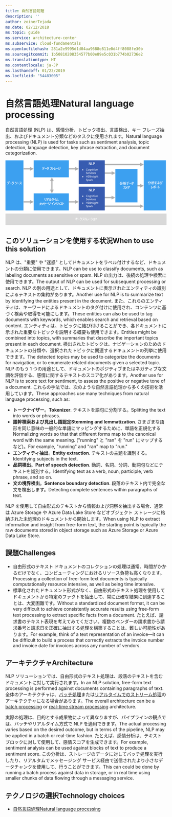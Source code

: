 ```yaml
---
title: 自然言語処理
description: ''
author: zoinerTejada
ms.date: 02/12/2018
ms.topic: guide
ms.service: architecture-center
ms.subservice: cloud-fundamentals
ms.openlocfilehash: 281a2e9995d1d04aa9688e811e0d4ff8088fe30b
ms.sourcegitcommit: 1b50810208354577b00e89e5c031b774b02736e2
ms.translationtype: HT
ms.contentlocale: ja-JP
ms.lasthandoff: 01/23/2019
ms.locfileid: "54483005"
---
```

# <a name="natural-language-processing"></a><span data-ttu-id="3ff22-102">自然言語処理</span><span class="sxs-lookup"><span data-stu-id="3ff22-102">Natural language processing</span></span>

<span data-ttu-id="3ff22-103">自然言語処理 (NLP) は、感情分析、トピック検出、言語検出、キー フレーズ抽出、およびドキュメント分類などのタスクに使用されます。</span><span class="sxs-lookup"><span data-stu-id="3ff22-103">Natural language processing (NLP) is used for tasks such as sentiment analysis, topic detection, language detection, key phrase extraction, and document categorization.</span></span>

![自然言語処理パイプラインの図](./images/nlp-pipeline.png)

## <a name="when-to-use-this-solution"></a><span data-ttu-id="3ff22-105">このソリューションを使用する状況</span><span class="sxs-lookup"><span data-stu-id="3ff22-105">When to use this solution</span></span>

<span data-ttu-id="3ff22-106">NLP は、"重要" や "迷惑" としてドキュメントをラベル付けするなど、ドキュメントの分類に使用できます。</span><span class="sxs-lookup"><span data-stu-id="3ff22-106">NLP can be use to classify documents, such as labeling documents as sensitive or spam.</span></span> <span data-ttu-id="3ff22-107">NLP の出力は、後続の処理や検索に使用できます。</span><span class="sxs-lookup"><span data-stu-id="3ff22-107">The output of NLP can be used for subsequent processing or search.</span></span> <span data-ttu-id="3ff22-108">NLP の別の用途として、ドキュメントに表示されたエンティティの識別によるテキストの集約があります。</span><span class="sxs-lookup"><span data-stu-id="3ff22-108">Another use for NLP is to summarize text by identifying the entities present in the document.</span></span> <span data-ttu-id="3ff22-109">また、これらのエンティティは、キーワードによるドキュメントのタグ付けに使用され、コンテンツに基づく検索や取得を可能にします。</span><span class="sxs-lookup"><span data-stu-id="3ff22-109">These entities can also be used to tag documents with keywords, which enables search and retrieval based on content.</span></span> <span data-ttu-id="3ff22-110">エンティティは、トピックに結び付けることができ、各ドキュメントに示された重要なトピックを説明する概要も使用できます。</span><span class="sxs-lookup"><span data-stu-id="3ff22-110">Entities might be combined into topics, with summaries that describe the important topics present in each document.</span></span> <span data-ttu-id="3ff22-111">検出されたトピックは、ナビゲーションのためのドキュメントの分類や、選択されたトピックに関連するドキュメントの列挙に使用できます。</span><span class="sxs-lookup"><span data-stu-id="3ff22-111">The detected topics may be used to categorize the documents for navigation, or to enumerate related documents given a selected topic.</span></span> <span data-ttu-id="3ff22-112">NLP のもう 1 つの用途として、ドキュメントのポジティブまたはネガティブな文調を評価する、感情に関するテキストのスコア化があります。</span><span class="sxs-lookup"><span data-stu-id="3ff22-112">Another use for NLP is to score text for sentiment, to assess the positive or negative tone of a document.</span></span> <span data-ttu-id="3ff22-113">これらの手法では、次のような自然言語処理から多くの技術を活用しています。</span><span class="sxs-lookup"><span data-stu-id="3ff22-113">These approaches use many techniques from natural language processing, such as:</span></span>

- <span data-ttu-id="3ff22-114">**トークナイザー**。</span><span class="sxs-lookup"><span data-stu-id="3ff22-114">**Tokenizer**.</span></span> <span data-ttu-id="3ff22-115">テキストを語句に分割する。</span><span class="sxs-lookup"><span data-stu-id="3ff22-115">Splitting the text into words or phrases.</span></span>
- <span data-ttu-id="3ff22-116">**語幹検索および見出し語認定**</span><span class="sxs-lookup"><span data-stu-id="3ff22-116">**Stemming and lemmatization**.</span></span> <span data-ttu-id="3ff22-117">さまざまな語形を同じ意味の一般的な単語にマッピングするために、単語を正規化する </span><span class="sxs-lookup"><span data-stu-id="3ff22-117">Normalizing words so that that different forms map to the canonical word with the same meaning.</span></span> <span data-ttu-id="3ff22-118">("running" と "ran" を "run" にマップするなど)。</span><span class="sxs-lookup"><span data-stu-id="3ff22-118">For example, "running" and "ran" map to "run."</span></span>
- <span data-ttu-id="3ff22-119">**エンティティ抽出**。</span><span class="sxs-lookup"><span data-stu-id="3ff22-119">**Entity extraction**.</span></span> <span data-ttu-id="3ff22-120">テキストの主題を識別する。</span><span class="sxs-lookup"><span data-stu-id="3ff22-120">Identifying subjects in the text.</span></span>
- <span data-ttu-id="3ff22-121">**品詞検出**。</span><span class="sxs-lookup"><span data-stu-id="3ff22-121">**Part of speech detection**.</span></span> <span data-ttu-id="3ff22-122">動詞、名詞、分詞、動詞句などにテキストを識別する。</span><span class="sxs-lookup"><span data-stu-id="3ff22-122">Identifying text as a verb, noun, participle, verb phrase, and so on.</span></span>
- <span data-ttu-id="3ff22-123">**文の境界検出**。</span><span class="sxs-lookup"><span data-stu-id="3ff22-123">**Sentence boundary detection**.</span></span> <span data-ttu-id="3ff22-124">段落のテキスト内で完全な文を検出します。</span><span class="sxs-lookup"><span data-stu-id="3ff22-124">Detecting complete sentences within paragraphs of text.</span></span>

<span data-ttu-id="3ff22-125">NLP を使用して自由形式のテキストから情報および洞察を抽出する場合、通常は Azure Storage や Azure Data Lake Store などオブジェクト ストレージに格納された未処理のドキュメントから開始します。</span><span class="sxs-lookup"><span data-stu-id="3ff22-125">When using NLP to extract information and insight from free-form text, the starting point is typically the raw documents stored in object storage such as Azure Storage or Azure Data Lake Store.</span></span>

## <a name="challenges"></a><span data-ttu-id="3ff22-126">課題</span><span class="sxs-lookup"><span data-stu-id="3ff22-126">Challenges</span></span>

- <span data-ttu-id="3ff22-127">自由形式のテキスト ドキュメントのコレクションの処理は通常、時間がかかるだけでなく、コンピューティングにおけるリソース負荷も高くなります。</span><span class="sxs-lookup"><span data-stu-id="3ff22-127">Processing a collection of free-form text documents is typically computationally resource intensive, as well as being time intensive.</span></span>
- <span data-ttu-id="3ff22-128">標準化されたドキュメント形式がなく、自由形式のテキスト処理を使用してドキュメントから特定のファクトを抽出して、常に正確な結果に到達することは、大変困難です。</span><span class="sxs-lookup"><span data-stu-id="3ff22-128">Without a standardized document format, it can be very difficult to achieve consistently accurate results using free-form text processing to extract specific facts from a document.</span></span> <span data-ttu-id="3ff22-129">たとえば、請求書のテキスト表現を考えてみてください。複数のベンダーの請求書から請求番号と請求日を正確に抽出する処理を構築することは、難しい可能性があります。</span><span class="sxs-lookup"><span data-stu-id="3ff22-129">For example, think of a text representation of an invoice&mdash;it can be difficult to build a process that correctly extracts the invoice number and invoice date for invoices across any number of vendors.</span></span>

## <a name="architecture"></a><span data-ttu-id="3ff22-130">アーキテクチャ</span><span class="sxs-lookup"><span data-stu-id="3ff22-130">Architecture</span></span>

<span data-ttu-id="3ff22-131">NLP ソリューションでは、自由形式のテキスト処理は、段落のテキストを含むドキュメントに対して実行されます。</span><span class="sxs-lookup"><span data-stu-id="3ff22-131">In an NLP solution, free-form text processing is performed against documents containing paragraphs of text.</span></span> <span data-ttu-id="3ff22-132">全体のアーキテクチャは、[バッチ処理](../big-data/batch-processing.md)または[リアルタイムでのストリーム処理](../big-data/real-time-processing.md)のアーキテクチャになる場合があります。</span><span class="sxs-lookup"><span data-stu-id="3ff22-132">The overall architecture can be a [batch processing](../big-data/batch-processing.md) or [real-time stream processing](../big-data/real-time-processing.md) architecture.</span></span>

<span data-ttu-id="3ff22-133">実際の処理は、目的とする成果物によって異なりますが、パイプラインの観点では、バッチやリアルタイム方式で NLP を適用できます。</span><span class="sxs-lookup"><span data-stu-id="3ff22-133">The actual processing varies based on the desired outcome, but in terms of the pipeline, NLP may be applied in a batch or real-time fashion.</span></span> <span data-ttu-id="3ff22-134">たとえば、感情分析は、テキスト ブロックに対して使用して、感情スコアを生成できます。</span><span class="sxs-lookup"><span data-stu-id="3ff22-134">For example, sentiment analysis can be used against blocks of text to produce a sentiment score.</span></span> <span data-ttu-id="3ff22-135">この分析は、ストレージのデータに対してバッチ処理を実行したり、リアルタムでメッセージング サービス経由で送信されたより小さなデータチャンクを使用して、行うことができます。</span><span class="sxs-lookup"><span data-stu-id="3ff22-135">This can could be done by running a batch process against data in storage, or in real time using smaller chunks of data flowing through a messaging service.</span></span>

## <a name="technology-choices"></a><span data-ttu-id="3ff22-136">テクノロジの選択</span><span class="sxs-lookup"><span data-stu-id="3ff22-136">Technology choices</span></span>

- [<span data-ttu-id="3ff22-137">自然言語処理</span><span class="sxs-lookup"><span data-stu-id="3ff22-137">Natural language processing</span></span>](../technology-choices/natural-language-processing.md)
